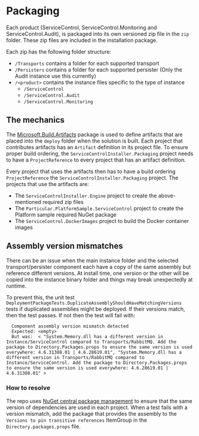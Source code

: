 # Packaging

Each product (ServiceControl, ServiceControl.Monitoring and ServiceControl.Audit), is packaged into its own versioned zip file in the `zip` folder. These zip files are included in the installation package.

Each zip has the following folder structure:

- `/Transports` contains a folder for each supported transport
- `/Persisters` contains a folder for each supported persister (Only the Audit instance use this currently)
- `/<product>` contains the instance files specific to the type of instance
  - `/ServiceControl`
  - `/ServiceControl.Audit`
  - `/ServiceControl.Monitoring`

## The mechanics

The [Microsoft.Build.Artifacts](https://github.com/microsoft/MSBuildSdks/tree/main/src/Artifacts) package is used to define artifacts that are placed into the `deploy` folder when the solution is built. Each project that contributes artifacts has an `Artifact` definition in its project file.
To ensure proper build ordering, the `ServiceControlInstaller.Packaging` project needs to have a `ProjectReference` to every project that has an artifact definition.

Every project that uses the artifacts then has to have a build ordering `ProjectReference` the `ServiceControlInstaller.Packaging` project. The projects that use the artifacts are:

- The `ServiceControlInstaller.Engine` project to create the above-mentioned required zip files
- The `Particular.PlatformSample.ServiceControl` project to create the Platform sample required NuGet package
- The `ServiceControl.DockerImages` project to build the Docker container images

## Assembly version mismatches

There can be an issue when the main instance folder and the selected transport/persister component each have a copy of the same assembly but reference different versions. At install time, one version or the other will be copied into the instance binary folder and things may break unexpectedly at runtime.

To prevent this, the unit test `DeploymentPackageTests.DuplicateAssemblyShouldHaveMatchingVersions` tests if duplicated assemblies might be deployed. If their versions match, then the test passes. If not then the test will fail with:

```
  Component assembly version mismatch detected
  Expected: <empty>
  But was:  < "System.Memory.dll has a different version in Instance/ServiceControl compared to Transports/RabbitMQ. Add the package to Directory.Packages.props to ensure the same version is used everywhere: 4.6.31308.01 | 4.6.28619.01", "System.Memory.dll has a different version in Transports/RabbitMQ compared to Instance/ServiceControl. Add the package to Directory.Packages.props to ensure the same version is used everywhere: 4.6.28619.01 | 4.6.31308.01" >
```

### How to resolve

The repo uses [NuGet central package management](https://learn.microsoft.com/en-us/nuget/consume-packages/central-package-management) to ensure that the same version of dependencies are used in each project. When a test fails with a version mismatch, add the package that provides the assembly to the `Versions to pin transitive references` ItemGroup in the `Directory.packages.props` file.